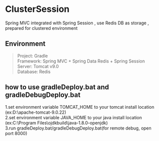 # ClusterSession
Spring MVC integrated with Spring Session , use Redis DB as storage , prepared for clustered environment
  
## Environment  
 > Project: Gradle  
 > Framework: Spring MVC + Spring Data Redis + Spring Session  
 > Server: Tomcat v9.0  
 > Database: Redis  

## how to use gradleDeploy.bat and gradleDebugDeploy.bat  
 1.set environment variable TOMCAT_HOME to your tomcat install location (ex:D:\apache-tomcat-9.0.22)  
 2.set environment variable JAVA_HOME to your java install location (ex:C:\Program Files\ojdkbuild\java-1.8.0-openjdk)  
 3.run gradleDeploy.bat/gradleDebugDeploy.bat(for remote debug, open port 8000)
 
